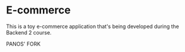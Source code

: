 # E-commerce

This is a toy e-commerce application that's being developed during the Backend 2 course.

PANOS' FORK
